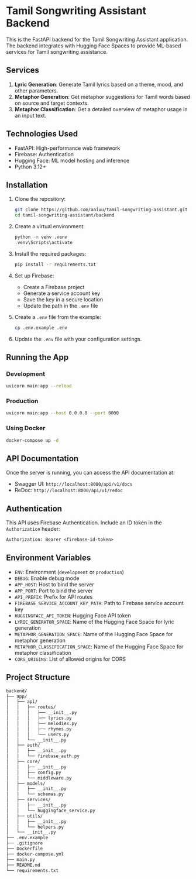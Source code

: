 # Tamil Songwriting Assistant Backend

This is the FastAPI backend for the Tamil Songwriting Assistant application. The backend integrates with Hugging Face Spaces to provide ML-based services for Tamil songwriting assistance.

## Services

1. **Lyric Generation**: Generate Tamil lyrics based on a theme, mood, and other parameters.
2. **Metaphor Generation**: Get metaphor suggestions for Tamil words based on source and target contexts.
3. **Metaphor Classification**: Get a detailed overview of metaphor usage in an input text.

## Technologies Used

- FastAPI: High-performance web framework
- Firebase: Authentication
- Hugging Face: ML model hosting and inference
- Python 3.12+

## Installation

1. Clone the repository:

   ```bash
   git clone https://github.com/aaivu/tamil-songwriting-assistant.git
   cd tamil-songwriting-assistant/backend
   ```

2. Create a virtual environment:

   ```bash
   python -m venv .venv
   .venv\Scripts\activate
   ```

3. Install the required packages:

   ```bash
   pip install -r requirements.txt
   ```

4. Set up Firebase:
   - Create a Firebase project
   - Generate a service account key
   - Save the key in a secure location
   - Update the path in the `.env` file

5. Create a `.env` file from the example:

   ```bash
   cp .env.example .env
   ```

6. Update the `.env` file with your configuration settings.

## Running the App

### Development

```bash
uvicorn main:app --reload
```

### Production

```bash
uvicorn main:app --host 0.0.0.0 --port 8000
```

### Using Docker

```bash
docker-compose up -d
```

## API Documentation

Once the server is running, you can access the API documentation at:

- Swagger UI: `http://localhost:8000/api/v1/docs`
- ReDoc: `http://localhost:8000/api/v1/redoc`

## Authentication

This API uses Firebase Authentication. Include an ID token in the `Authorization` header:

```txt
Authorization: Bearer <firebase-id-token>
```

## Environment Variables

- `ENV`: Environment (`development` or `production`)
- `DEBUG`: Enable debug mode
- `APP_HOST`: Host to bind the server
- `APP_PORT`: Port to bind the server
- `API_PREFIX`: Prefix for API routes
- `FIREBASE_SERVICE_ACCOUNT_KEY_PATH`: Path to Firebase service account key
- `HUGGINGFACE_API_TOKEN`: Hugging Face API token
- `LYRIC_GENERATOR_SPACE`: Name of the Hugging Face Space for lyric generation
- `METAPHOR_GENERATION_SPACE`: Name of the Hugging Face Space for metaphor generation
- `METAPHOR_CLASSIFICATION_SPACE`: Name of the Hugging Face Space for metaphor classification
- `CORS_ORIGINS`: List of allowed origins for CORS

## Project Structure

```txt
backend/
├── app/
│   ├── api/
│   │   ├── routes/
│   │   │   ├── __init__.py
│   │   │   ├── lyrics.py
│   │   │   ├── melodies.py
│   │   │   ├── rhymes.py
│   │   │   └── users.py
│   │   └── __init__.py
│   ├── auth/
│   │   ├── __init__.py
│   │   └── firebase_auth.py
│   ├── core/
│   │   ├── __init__.py
│   │   ├── config.py
│   │   └── middleware.py
│   ├── models/
│   │   ├── __init__.py
│   │   └── schemas.py
│   ├── services/
│   │   ├── __init__.py
│   │   └── huggingface_service.py
│   ├── utils/
│   │   ├── __init__.py
│   │   └── helpers.py
│   └── __init__.py
├── .env.example
├── .gitignore
├── Dockerfile
├── docker-compose.yml
├── main.py
├── README.md
└── requirements.txt
```
